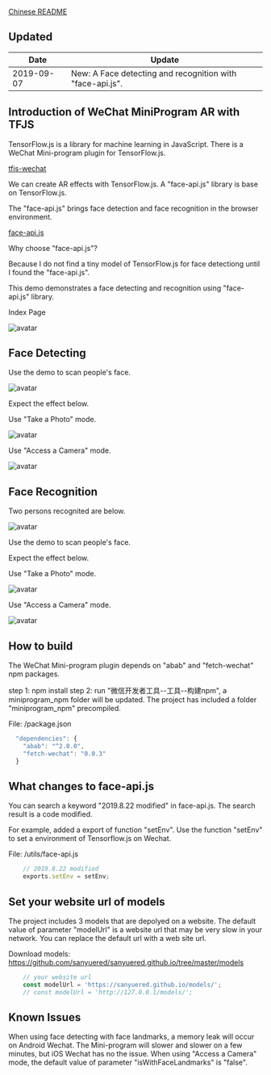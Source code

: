 [Chinese README](https://zhuanlan.zhihu.com/p/81636351)  

## Updated

| Date　　　| Update |
| -- | -- |
| 2019-09-07 | New: A Face detecting and recognition with "face-api.js". |

## Introduction of WeChat MiniProgram AR with TFJS

TensorFlow.js is a library for machine learning in JavaScript. There is a WeChat Mini-program plugin for TensorFlow.js.

[tfjs-wechat](https://github.com/tensorflow/tfjs-wechat)

We can create AR effects with TensorFlow.js. A "face-api.js" library is base on TensorFlow.js.

The "face-api.js" brings face detection and face recognition in the browser environment. 

[face-api.js](https://github.com/justadudewhohacks/face-api.js)

Why choose "face-api.js"?

Because I do not find a tiny model of TensorFlow.js for face detectiong until I found the "face-api.js".

This demo demonstrates a face detecting and recognition using "face-api.js" library. 

Index Page

![avatar](screenshot/1.jpg)

## Face Detecting

Use the demo to scan people's face.

![avatar](people.jpg)

Expect the effect below.

Use "Take a Photo" mode.

![avatar](screenshot/2.jpg)

Use "Access a Camera" mode.

![avatar](screenshot/3.jpg)

## Face Recognition

Two persons recognited are below.

![avatar](reference.jpg)

Use the demo to scan people's face.

Expect the effect below.

Use "Take a Photo" mode.

![avatar](screenshot/4.jpg)

Use "Access a Camera" mode.

![avatar](screenshot/5.jpg)


## How to build

The WeChat Mini-program plugin depends on "abab" and "fetch-wechat" npm packages. 

step 1: npm install
step 2: run "微信开发者工具--工具--构建npm", a miniprogram_npm folder will be updated.
The project has included a folder "miniprogram_npm" precompiled.

File: /package.json

```javascript
  "dependencies": {
    "abab": "^2.0.0",
    "fetch-wechat": "0.0.3"
  }
```

## What changes to face-api.js

You can search a keyword "2019.8.22 modified" in face-api.js. The search result is a code modified.

For example, added a export of function "setEnv". Use the function "setEnv" to set a environment of Tensorflow.js on Wechat.

File: /utils/face-api.js

```javascript
    // 2019.8.22 modified
    exports.setEnv = setEnv;
```
## Set your website url of models

The project includes 3 models that are depolyed on a website. The default value of parameter "modelUrl" is a website url that may be very slow in your network. You can replace the default url with a web site url.

Download models: https://github.com/sanyuered/sanyuered.github.io/tree/master/models

```javascript
    // your website url
    const modelUrl = 'https://sanyuered.github.io/models/';
    // const modelUrl = 'http://127.0.0.1/models/';
```
## Known Issues

When using face detecting with face landmarks, a memory leak will occur on Android Wechat. The Mini-program will slower and slower on a few minutes, but iOS Wechat has no the issue.
When using "Access a Camera" mode, the default value of parameter "isWithFaceLandmarks" is "false".


